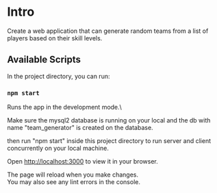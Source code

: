 # Intro

Create a web application that can generate random teams from a list of
players based on their skill levels.

## Available Scripts

In the project directory, you can run:

### `npm start`

Runs the app in the development mode.\

Make sure the mysql2 database is running on your local and the db with name "team_generator" is created on the database.

then run "npm start" inside this project directory to run server and client concurrently on your local machine.

Open [http://localhost:3000](http://localhost:3000) to view it in your browser.

The page will reload when you make changes.\
You may also see any lint errors in the console.

